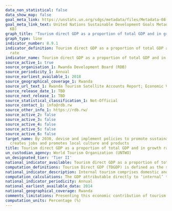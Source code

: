 ```yaml
---
data_non_statistical: false
data_show_map: false
goal_meta_link: https://unstats.un.org/sdgs/metadata/files/Metadata-08-09-01.pdf
goal_meta_link_text: United Nations Sustainable Development Goals Metadata (PDF 526
  KB)
graph_title: 'Tourism direct GDP as a proportion of total GDP and in growth rate'
graph_type: line
indicator_number: 8.9.1
indicator_definition: Tourism direct GDP as a proportion of total GDP and in growth
  rate
indicator_name: Tourism direct GDP as a proportion of total GDP and in growth rate
source_active_1: true
source_organisation_1: Rwanda Development Board (RDB)
source_periodicity_1: Annual
source_earliest_available_1: 2018
source_geographical_coverage_1: Rwanda
source_url_text_1: Rwanda Tourism Satellite Accounts Report; Economic Value Addition of Tourism 
source_release_date_1: TBD
source_next_release_1: TBD
source_statistical_classification_1: Not-Official
source_contact_1: info@rdb.rw 
source_other_info_1: https://rdb.rw/   
source_active_2: false
source_active_3: false
source_active_4: false
source_active_5: false
source_active_6: false
target_name: By 2030, devise and implement policies to promote sustainable tourism that
  creates jobs and promotes local culture and products
title: Tourism direct GDP as a proportion of total GDP and in growth rate
un_custodian_agency: World Tourism Organization (UNTWO)
un_designated_tier: 'Tier II'
national_indicator_available: Tourism direct GDP as a proportion of total GDP and in growth rate
computation_definitions: Tourism Direct GDP (TDGDP) is defined as the sum of value added of tourism and other activities generated by internal tourism demand and net tax on products included in value of tourism costs by purchase prices.
national_indicator_description: Internal tourism comprises domestic and inbound tourism. Domestic tourism comprises activities of a resident visitor within the country of reference either as part of a domestic tourism trip or part of outbound tourism trip. Inbound tourism comprise the activities of a non-resident visitor within the country of refernce.
computation_calculations: The GDP attributable directly to ‘internal’ tourism consumption is measured as the sum of the part of gross value added (at basic prices) generated by all industries in response to internal tourism consumption plus the amount of net taxes on products and imports included within the value of this expenditure at purchaser’s prices.
national_indicator_periodicity: Annual
national_earliest_available_data: 2014
national_geographical_coverage: Rwanda
comments_limitations: Presenting this economic contribution of tourism as a share of GDP shows the relative size of the tourism sector in the economy. However, Tourism GDP measures only direct effect of tourism consumption (and these are only internal), not entire tourism demands. It does not consider indirect and induced tourism effects.
computation_units: Percentage (%)
---
```

